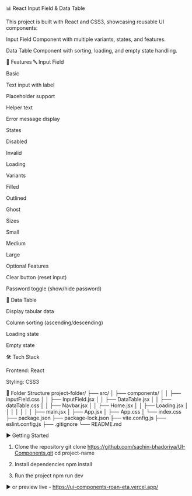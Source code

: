 📊 React Input Field & Data Table

This project is built with React and CSS3, showcasing reusable UI components:

Input Field Component with multiple variants, states, and features.

Data Table Component with sorting, loading, and empty state handling.

🚀 Features
🔤 Input Field

Basic

Text input with label

Placeholder support

Helper text

Error message display

States

Disabled

Invalid

Loading

Variants

Filled

Outlined

Ghost

Sizes

Small

Medium

Large

Optional Features

Clear button (reset input)

Password toggle (show/hide password)

📑 Data Table

Display tabular data

Column sorting (ascending/descending)

Loading state

Empty state

🛠️ Tech Stack

Frontend: React

Styling: CSS3

📂 Folder Structure
project-folder/
├── src/
│   ├── components/
│   │   ├── inputField.css
│   │   ├── InputField.jsx
│   │   ├── DataTable.jsx
│   │   ├── dataTable.css
│   │   ├── Navbar.jsx
│   │   ├── Home.jsx
│   │   ├── Loading.jsx
│   │   │
│   │   │
│   ├── main.jsx
│   ├── App.jsx
│   ├── App.css
│   └── index.css
├── package.json
├── package-lock.json
├── vite.config.js
├── eslint.config.js
├── .gitignore
└── README.md

▶️ Getting Started
1. Clone the repository
git clone https://github.com/sachin-bhadoriya/UI-Components.git
cd project-name

2. Install dependencies
npm install

3. Run the project
npm run dev

▶️ or preview live - https://ui-components-roan-eta.vercel.app/

